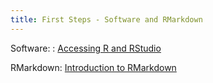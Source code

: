```yaml
---
title: First Steps - Software and RMarkdown
---
```


Software:
  : [Accessing R and RStudio](https://datafest-prep.github.io//software_installation/)
  
RMarkdown: [Introduction to RMarkdown](https://datafest-prep.github.io//class_activities/rmarkdown_instructions/)
  
